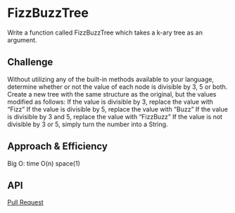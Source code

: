 
# FizzBuzzTree
Write a function called FizzBuzzTree which takes a k-ary tree as an argument.

## Challenge
Without utilizing any of the built-in methods available to your language, determine whether or not the value of each node is divisible by 3, 5 or both. Create a new tree with the same structure as the original, but the values modified as follows:
If the value is divisible by 3, replace the value with “Fizz”
If the value is divisible by 5, replace the value with “Buzz”
If the value is divisible by 3 and 5, replace the value with “FizzBuzz”
If the value is not divisible by 3 or 5, simply turn the number into a String.

## Approach & Efficiency

Big O:
time O(n)
space(1)

<!-- What approach did you take? Why? What is the Big O space/time for this approach? -->

## API
<!-- Description of each method publicly available in each of your trees -->

[Pull Request](https://github.com/CeylinBrooks/data-structures-and-algorithms/pull/56/)